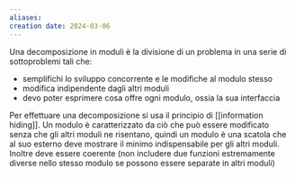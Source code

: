 ```yaml
---
aliases: 
creation date: 2024-03-06
---
```


Una decomposizione in moduli è la divisione di un problema in una serie di sottoproblemi tali che:
- semplifichi lo sviluppo concorrente e le modifiche al modulo stesso
- modifica indipendente dagli altri moduli
- devo poter esprimere cosa offre ogni modulo, ossia la sua interfaccia

Per effettuare una decomposizione si usa il principio di [[information hiding]]. Un modulo è caratterizzato da ciò che può essere modificato senza che gli altri moduli ne risentano, quindi un modulo è una scatola che al suo esterno deve mostrare il minimo indispensabile per gli altri moduli. Inoltre deve essere coerente (non includere due funzioni estremamente diverse nello stesso modulo se possono essere separate in altri moduli)